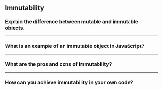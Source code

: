 
## Immutability

### Explain the difference between mutable and immutable objects.

---

### What is an example of an immutable object in JavaScript?

---

### What are the pros and cons of immutability?

---

### How can you achieve immutability in your own code?